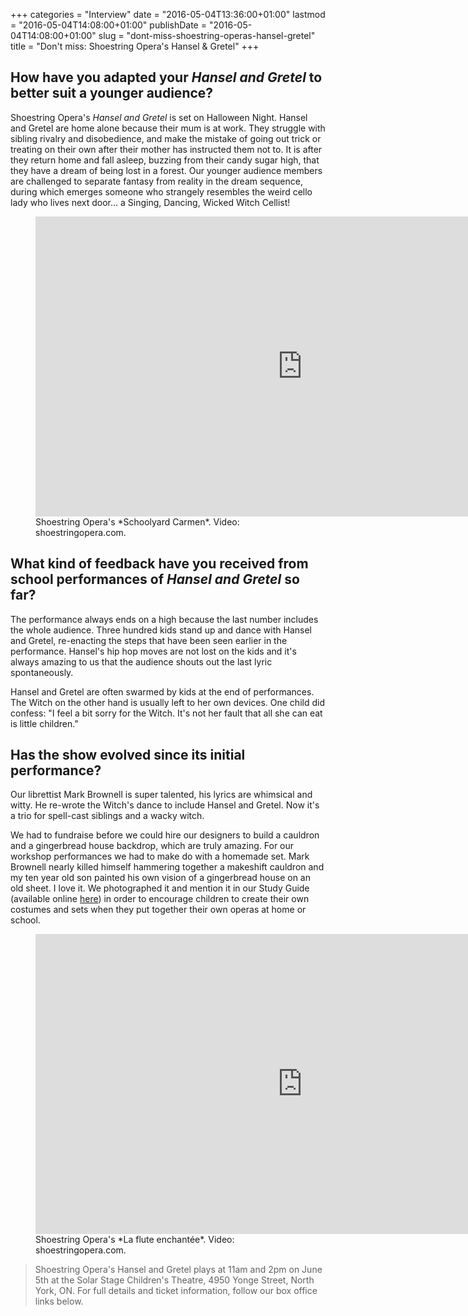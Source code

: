 +++
categories = "Interview"
date = "2016-05-04T13:36:00+01:00"
lastmod = "2016-05-04T14:08:00+01:00"
publishDate = "2016-05-04T14:08:00+01:00"
slug = "dont-miss-shoestring-operas-hansel-gretel"
title = "Don&#039;t miss: Shoestring Opera&#039;s Hansel &amp; Gretel"
+++

## How have you adapted your *Hansel and Gretel* to better suit a younger audience?

Shoestring Opera's *Hansel and Gretel* is set on Halloween Night. Hansel and Gretel are home alone because their mum is at work. They struggle with sibling rivalry and disobedience, and make the mistake of going out trick or treating on their own after their mother has instructed them not to. It is after they return home and fall asleep, buzzing from their candy sugar high, that they have a dream of being lost in a forest. Our younger audience members are challenged to separate fantasy from reality in the dream sequence, during which emerges someone who strangely resembles the weird cello lady who lives next door... a Singing, Dancing, Wicked Witch Cellist!

<figure data-type="video">
<iframe width="853" height="480" src="https://www.youtube.com/embed/Ln8gko2HaxA" frameborder="0" allowfullscreen></iframe>
<figcaption>Shoestring Opera's *Schoolyard Carmen*. Video: shoestringopera.com.</figcaption>
</figure>

## What kind of feedback have you received from school performances of *Hansel and Gretel* so far? 

The performance always ends on a high because the last number includes the whole audience.  Three hundred kids stand up and dance with Hansel and Gretel, re-enacting the steps that have been seen earlier in the performance. Hansel's hip hop moves are not lost on the kids and it's always amazing to us that the audience shouts out the last lyric spontaneously.

Hansel and Gretel are often swarmed by kids at the end of performances. The Witch on the other hand is usually left to her own devices. One child did confess: "I feel a bit sorry for the Witch. It's not her fault that all she can eat is little children."  

## Has the show evolved since its initial performance?

Our librettist Mark Brownell is super talented, his lyrics are whimsical and witty. He re-wrote the Witch's dance to include Hansel and Gretel. Now it's a trio for spell-cast siblings and a wacky witch. 

We had to fundraise before we could hire our designers to build a cauldron and a gingerbread house backdrop, which are truly amazing. For our workshop performances we had to make do with a homemade set. Mark Brownell nearly killed himself hammering together a makeshift cauldron and my ten year old son painted his own vision of a gingerbread house on an old sheet. I love it. We photographed it and mention it in our Study Guide (available online [here](http://shoestringopera.com/pdf/Hansel+GretelSG.pdf)) in order to encourage children to create their own costumes and sets when they put together their own operas at home or school.

<figure data-type="video">
<iframe width="853" height="480" src="https://www.youtube.com/embed/qR4eEl8uLV0" frameborder="0" allowfullscreen></iframe>
<figcaption>Shoestring Opera's *La flute enchantée*. Video: shoestringopera.com.</figcaption>
</figure>

>Shoestring Opera's Hansel and Gretel plays at 11am and 2pm on June 5th at the Solar Stage Children's Theatre, 4950 Yonge Street, North York, ON. For full details and ticket information, follow our box office links below.
